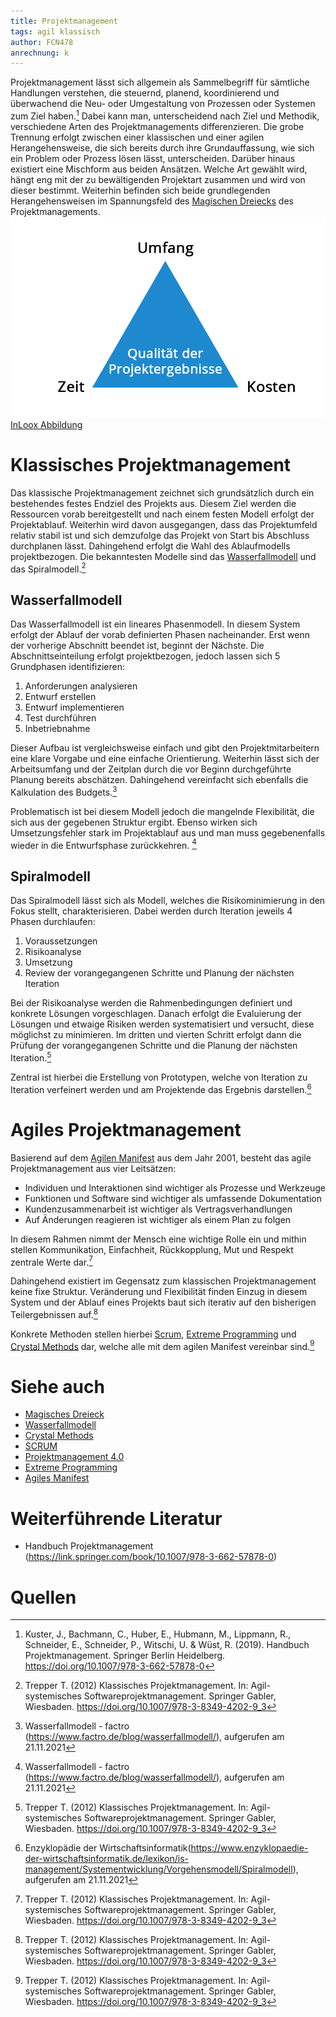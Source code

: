 ```yaml
---
title: Projektmanagement
tags: agil klassisch
author: FCN478
anrechnung: k 
---
```

Projektmanagement lässt sich allgemein als Sammelbegriff für sämtliche Handlungen verstehen, die steuernd, planend, koordinierend und überwachend die Neu- oder Umgestaltung von Prozessen oder Systemen zum Ziel haben.[^1] Dabei kann man, unterscheidend nach Ziel und Methodik, verschiedene Arten des Projektmanagements differenzieren. Die grobe Trennung erfolgt zwischen einer klassischen und einer agilen Herangehensweise, die sich bereits durch ihre Grundauffassung, wie sich ein Problem oder Prozess lösen lässt, unterscheiden. Darüber hinaus existiert eine Mischform aus beiden Ansätzen. Welche Art gewählt wird, hängt eng mit der zu bewältigenden Projektart zusammen und wird von dieser bestimmt. Weiterhin befinden sich beide grundlegenden Herangehensweisen im Spannungsfeld des [Magischen Dreiecks](Magisches_Dreieck.md) des Projektmanagements.
![Magisches Dreieck](Projektmanagement/projektmanagement.png)
[InLoox Abbildung](https://inlooxcdn.azureedge.net/var/corporate_site/storage/images/media/images/seo-page-project-management/grafik-project-triangle-neu-2020/1635537-2-ger-DE/grafik-project-triangle-neu-2020.png)

# Klassisches Projektmanagement
Das klassische Projektmanagement zeichnet sich grundsätzlich durch ein bestehendes festes Endziel des Projekts aus. Diesem Ziel werden die Ressourcen vorab bereitgestellt und nach einem festen Modell erfolgt der Projektablauf. Weiterhin wird davon ausgegangen, dass das Projektumfeld relativ stabil ist und sich demzufolge das Projekt von Start bis Abschluss durchplanen lässt. Dahingehend erfolgt die Wahl des Ablaufmodells projektbezogen. Die bekanntesten Modelle sind das [Wasserfallmodell](Wasserfall_Modell.md) und das Spiralmodell.[^2]

## Wasserfallmodell
Das Wasserfallmodell ist ein lineares Phasenmodell. In diesem System erfolgt der Ablauf der vorab definierten Phasen nacheinander. Erst wenn der vorherige Abschnitt beendet ist, beginnt der Nächste. Die Abschnittseinteilung erfolgt projektbezogen, jedoch lassen sich 5 Grundphasen identifizieren:

1.	Anforderungen analysieren
2.	Entwurf erstellen
3.	Entwurf implementieren
4.	Test durchführen
5.	Inbetriebnahme

Dieser Aufbau ist vergleichsweise einfach und gibt den Projektmitarbeitern eine klare Vorgabe und eine einfache Orientierung. Weiterhin lässt sich der Arbeitsumfang und der Zeitplan durch die vor Beginn durchgeführte Planung bereits abschätzen. Dahingehend vereinfacht sich ebenfalls die Kalkulation des Budgets.[^3]

Problematisch ist bei diesem Modell jedoch die mangelnde Flexibilität, die sich aus der gegebenen Struktur ergibt. Ebenso wirken sich Umsetzungsfehler stark im Projektablauf aus und man muss gegebenenfalls wieder in die Entwurfsphase zurückkehren. [^3]

## Spiralmodell
Das Spiralmodell lässt sich als Modell, welches die Risikominimierung in den Fokus stellt, charakterisieren. Dabei werden durch Iteration jeweils 4 Phasen durchlaufen:

1.	Voraussetzungen
2.	Risikoanalyse
3.	Umsetzung
4.	Review der vorangegangenen Schritte und Planung der nächsten Iteration

Bei der Risikoanalyse werden die Rahmenbedingungen definiert und konkrete Lösungen vorgeschlagen. Danach erfolgt die Evaluierung der Lösungen und etwaige Risiken werden systematisiert und versucht, diese möglichst zu minimieren. Im dritten und vierten Schritt erfolgt dann die Prüfung der vorangegangenen Schritte und die Planung der nächsten Iteration.[^2]

Zentral ist hierbei die Erstellung von Prototypen, welche von Iteration zu Iteration verfeinert werden und am Projektende das Ergebnis darstellen.[^4]

# Agiles Projektmanagement
Basierend auf dem [Agilen Manifest](Agiles_Manifest.md) aus dem Jahr 2001, besteht das agile Projektmanagement aus vier Leitsätzen:

* Individuen und Interaktionen sind wichtiger als Prozesse und Werkzeuge
* Funktionen und Software sind wichtiger als umfassende Dokumentation
*	Kundenzusammenarbeit ist wichtiger als Vertragsverhandlungen
*	Auf Änderungen reagieren ist wichtiger als einem Plan zu folgen

In diesem Rahmen nimmt der Mensch eine wichtige Rolle ein und mithin stellen Kommunikation, Einfachheit, Rückkopplung, Mut und Respekt zentrale Werte dar.[^2]

Dahingehend existiert im Gegensatz zum klassischen Projektmanagement keine fixe Struktur. Veränderung und Flexibilität finden Einzug in diesem System und der Ablauf eines Projekts baut sich iterativ auf den bisherigen Teilergebnissen auf.[^2]

Konkrete Methoden stellen hierbei [Scrum](SCRUM.md), [Extreme Programming](Xtreme_Programming.md) und [Crystal Methods](Crystal_Methods.md) dar, welche alle mit dem agilen Manifest vereinbar sind.[^2]

# Siehe auch
* [Magisches Dreieck](Magisches_Dreieck.md)
* [Wasserfallmodell](Wasserfall_Modell.md)
* [Crystal Methods](Crystal_Methods.md)
* [SCRUM](SCRUM.md)
* [Projektmanagement 4.0](Projektmanagement_4_0.md)
* [Extreme Programming](Xtreme_Programming.md)
* [Agiles Manifest](Agiles_Manifest.md)

# Weiterführende Literatur

* Handbuch Projektmanagement (https://link.springer.com/book/10.1007/978-3-662-57878-0) 

# Quellen

[^1]: Kuster, J., Bachmann, C., Huber, E., Hubmann, M., Lippmann, R., Schneider, E., Schneider, P., Witschi, U. & Wüst, R. (2019). Handbuch Projektmanagement. Springer Berlin Heidelberg. https://doi.org/10.1007/978-3-662-57878-0
[^2]: Trepper T. (2012) Klassisches Projektmanagement. In: Agil-systemisches Softwareprojektmanagement. Springer Gabler, Wiesbaden. https://doi.org/10.1007/978-3-8349-4202-9_3
[^3]: Wasserfallmodell - factro (https://www.factro.de/blog/wasserfallmodell/), aufgerufen am 21.11.2021
[^4]: Enzyklopädie der Wirtschaftsinformatik(https://www.enzyklopaedie-der-wirtschaftsinformatik.de/lexikon/is-management/Systementwicklung/Vorgehensmodell/Spiralmodell), aufgerufen am 21.11.2021

